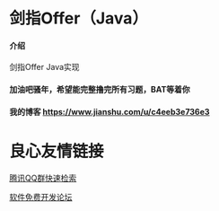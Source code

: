 # 剑指Offer（Java）

#### 介绍
剑指Offer Java实现

#### 加油吧骚年，希望能完整撸完所有习题，BAT等着你

#### 我的博客   https://www.jianshu.com/u/c4eeb3e736e3


 # 良心友情链接

[腾讯QQ群快速检索](http://u.720life.cn/s/8cf73f7c)

[软件免费开发论坛](http://u.720life.cn/s/bbb01dc0)